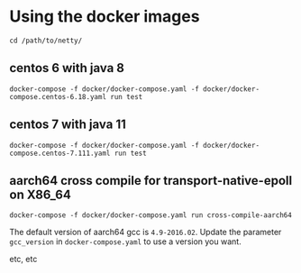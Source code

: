 # Using the docker images

```
cd /path/to/netty/
```

## centos 6 with java 8

```
docker-compose -f docker/docker-compose.yaml -f docker/docker-compose.centos-6.18.yaml run test
```

## centos 7 with java 11

```
docker-compose -f docker/docker-compose.yaml -f docker/docker-compose.centos-7.111.yaml run test
```

## aarch64 cross compile for transport-native-epoll on X86_64

```
docker-compose -f docker/docker-compose.yaml run cross-compile-aarch64
```
The default version of aarch64 gcc is `4.9-2016.02`. Update the parameter `gcc_version` in `docker-compose.yaml` to use a version you want.

etc, etc
